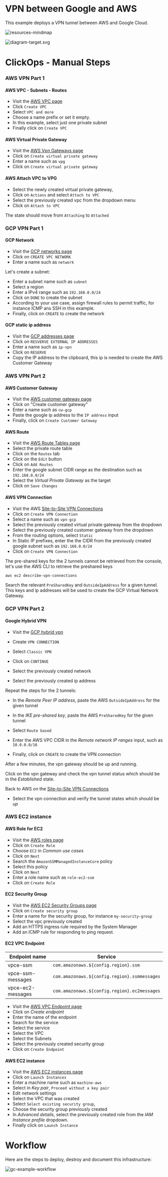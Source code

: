 # VPN between Google and AWS

This example deploys a VPN tunnel between AWS and Google Cloud.

![resources-mindmap](./artifacts/resources-mindmap.svg)

![diagram-target.svg](./artifacts/diagram-target.svg)

# ClickOps - Manual Steps

### AWS VPN Part 1

#### AWS VPC - Subnets - Routes

- Visit the [AWS VPC page](https://console.aws.amazon.com/vpc/home?#vpcs:)
- Click `Create VPC`
- Select `VPC and more`
- Choose a name prefix or set it empty.
- In this example, select just one private subnet
- Finally click on `Create VPC`

#### AWS Virtual Private Gateway

- Visit the [AWS Vpn Gateways page](https://console.aws.amazon.com/vpc/home?#VpnGateways:)
- Click on `Create virtual private gateway`
- Enter a name such as `vpg`
- Click on `Create virtual private gateway`

#### AWS Attach VPC to VPG

- Select the newly created virtual private gateway,
- Click on `Actions` and select `Attach to VPC`
- Select the previously created vpc from the dropdown menu
- Click on `Attach to VPC`

The state should move from `Attaching` to `Attached`

### GCP VPN Part 1

#### GCP Network

- Visit the [GCP networks page](https://console.cloud.google.com/networking/networks/list)
- Click on `CREATE VPC NETWORK`
- Enter a name such as `network`

Let's create a subnet:

- Enter a subnet name such as `subnet`
- Select a region
- Enter a IPv4 range such as `192.168.0.0/24`
- Click on `DONE` to create the subnet
- According to your use case, assign firewall rules to permit traffic, for instance ICMP ans SSH in this example.
- Finally, click on `CREATE` to create the network

#### GCP static ip address

- Visit the [GCP addresses page](https://console.cloud.google.com/networking/addresses/list)
- Click on `RESVERVE EXTERNAL IP ADDRESSES`
- Enter a name such as `ip-vpn`
- Click on `RESERVE`
- Copy the IP address to the clipboard, this ip is needed to create the AWS Customer Gateway

### AWS VPN Part 2

#### AWS Customer Gateway

- Visit the [AWS customer gateway page](https://console.aws.amazon.com/vpc/home?#CustomerGateways:)
- Click on "Create customer gateway"
- Enter a name such as `cw-gcp`
- Paste the google ip address to the `IP address` input
- Finally, click on `Create Customer Gateway`

#### AWS Route

- Visit the [AWS Route Tables page](https://console.aws.amazon.com/vpc/home?#RouteTables:)
- Select the private route table
- Click on the `Routes` tab
- Click on the `Edit` button
- Click on `Add Routes`
- Enter the google subnet CIDR range as the destination such as `192.168.0.0/24`
- Select the _Virtual Private Gateway_ as the target
- Click on `Save Changes`

#### AWS VPN Connection

- Visit the AWS [Site-to-Site VPN Connections](https://console.aws.amazon.com/vpc/home?#VpnConnections:)
- Click on `Create VPN Connection`
- Select a name such as `vpn-gcp`
- Select the previously created virtual private gateway from the dropdown
- Select the previously created customer gateway from the dropdown
- From the routing options, select `Static`
- In Static IP prefixes, enter the the CIDR from the previously created google subnet such as `192.168.0.0/24`
- Click on `Create VPN Connection`

The pre-shared keys for the 2 tunnels cannot be retrieved from the console, let's use the AWS CLI to retrieve the preshared keys

```sh
aws ec2 describe-vpn-connections
```

Search the relevant `PreSharedKey` and `OutsideIpAddress` for a given tunnel. This keys and ip addresses will be used to create the GCP Virtual Network Gateway.

### GCP VPN Part 2

#### Google Hybrid VPN

- Visit the [GCP hybrid vpn](https://console.cloud.google.com/hybrid/vpn/list?tab=tunnels)
- Create `VPN CONNECTION`
- Select `Classic VPN`
- Click on `CONTINUE`

- Select the previously created network
- Select the previously created ip address

Repeat the steps for the 2 tunnels:

- In the _Remote Peer IP address_, paste the AWS `OutsideIpAddress` for the given tunnel
- In the _IKE pre-shared key_, paste the AWS `PreSharedKey` for the given tunnel
- Select `Route based`
- Enter the AWS VPC CIDR in the _Remote network IP ranges_ input, such as `10.0.0.0/16`

- Finally, click on `CREATE` to create the VPN connection

After a few minutes, the vpn gateway should be up and running.

Click on the vpn gateway and check the vpn tunnel status which should be in the _Established_ state.

Back to AWS on the [Site-to-Site VPN Connections](https://console.aws.amazon.com/vpc/home?#VpnConnections:)

- Select the vpn connection and verify the tunnel states which should be _up_

### AWS EC2 instance

#### AWS Role for EC2

- Visit the [AWS roles page](https://console.aws.amazon.com/iamv2/home?#/roles)
- Click on `Create Role`
- Choose `EC2` in _Common use cases_
- Click on `Next`
- Search the `AmazonSSMManagedInstanceCore` policy
- Select this policy
- Click on `Next`
- Enter a role name such as `role-ec2-ssm`
- Click on `Create Role`

#### EC2 Security Group

- Visit the [AWS EC2 Security Groups page](https://console.aws.amazon.com/ec2/home?#SecurityGroups:)
- Click on `Create security group`
- Enter a name for the security group, for instance `my-security-group`
- Select the vpc previously created
- Add an HTTPS ingress rule required by the System Manager
- Add an ICMP rule for responding to ping request.

#### EC2 VPC Endpoint

| Endpoint name     | Service                                      |
| ----------------- | -------------------------------------------- |
| vpce-ssm          | `com.amazonaws.${config.region}.ssm`         |
| vpce-ssm-messages | `com.amazonaws.${config.region}.ssmmessages` |
| vpce-ec2-messages | `com.amazonaws.${config.region}.ec2messages` |

- Visit the [AWS VPC Endpoint page](https://console.aws.amazon.com/vpc/home?#Endpoints:)
- Click on _Create endpoint_
- Enter the name of the endpoint
- Search for the service
- Select the service
- Select the VPC
- Select the Subnets
- Select the previously created security group
- Click on `Create Endpoint`

#### AWS EC2 instance

- Visit the [AWS EC2 instances page](https://console.aws.amazon.com/ec2/home?#Instances:)
- Click on `Launch Instances`
- Enter a machine name such as `machine-aws`
- Select in _Key pair_, `Proceed without a key pair`
- Edit network settings
- Select the VPC that was created
- Select `Select existing security group`,
- Choose the security group previously created
- In _Advanced details_, select the previously created role from the _IAM Instance profile_ dropdown.
- Finally click on `Launch Instance`

# Workflow

Here are the steps to deploy, destroy and document this infrastructure:

![gc-example-workflow](https://raw.githubusercontent.com/grucloud/grucloud/main/docusaurus/plantuml/gc-example-workflow.svg)
